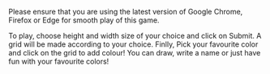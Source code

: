 
Please ensure that you are using the latest version of Google Chrome, Firefox or Edge for smooth play of this game.

To play, choose height and width size of your choice and click on Submit. 
A grid will be made according to your choice.
Finlly, Pick your favourite color and click on the grid to add colour! You can draw, write a name or just have fun with your favourite colors!
